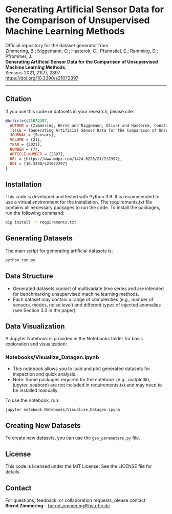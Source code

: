 # Generating Artificial Sensor Data for the Comparison of Unsupervised Machine Learning Methods

Official repository for the dataset generator from  
Zimmering, B.; Niggemann, O.; Hasterok, C.; Pfannstiel, E.; Ramming, D.; Pfrommer, J.:  
**Generating Artificial Sensor Data for the Comparison of Unsupervised Machine Learning Methods**,  
Sensors 2021, 21(7), 2397.  
https://doi.org/10.3390/s21072397

---

## Citation

If you use this code or datasets in your research, please cite:

```bibtex
@Article{s21072397,
  AUTHOR = {Zimmering, Bernd and Niggemann, Oliver and Hasterok, Constanze and Pfannstiel, Erik and Ramming, Dario and Pfrommer, Julius},
  TITLE = {Generating Artificial Sensor Data for the Comparison of Unsupervised Machine Learning Methods},
  JOURNAL = {Sensors},
  VOLUME = {21},
  YEAR = {2021},
  NUMBER = {7},
  ARTICLE-NUMBER = {2397},
  URL = {https://www.mdpi.com/1424-8220/21/7/2397},
  DOI = {10.3390/s21072397}
}
```

## Installation
This code is developed and tested with Python 3.9. It is recommended to use a virtual environment for the installation. The requirements.txt file contains all necessary packages to run the code. To install the packages, run the following command:
```bash
pip install -r requirements.txt
```


## Generating Datasets
The main script for generating artificial datasets is:
```bash
python run.py
```

## Data Structure
- Generated datasets consist of multivariate time series and are intended for benchmarking unsupervised machine learning methods.
- Each dataset may contain a range of complexities (e.g., number of sensors, modes, noise level) and different types of injected anomalies (see Section 3.3 in the paper).


## Data Visualization

A Jupyter Notebook is provided in the Notebooks folder for basic exploration and visualization:

### Notebooks/Visualize_Datagen.ipynb
- This notebook allows you to load and plot generated datasets for inspection and quick analysis.
- Note: Some packages required for the notebook (e.g., matplotlib, jupyter, seaborn) are not included in requirements.txt and may need to be installed manually.

To use the notebook, run:
```bash
jupyter notebook Notebooks/Visualize_Datagen.ipynb
```

## Creating New Datasets
To create new datasets, you can use the `gen_parameters.py` file.

## License
This code is licensed under the MIT License. See the LICENSE file for details.

## Contact
For questions, feedback, or collaboration requests, please contact  
**Bernd Zimmering** – bernd.zimmering@hsu-hh.de
